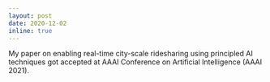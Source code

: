```yaml
---
layout: post
date: 2020-12-02
inline: true
---
```


My paper on enabling real-time city-scale ridesharing using principled AI techniques got accepted at AAAI Conference on Artificial Intelligence (AAAI 2021).
